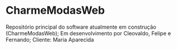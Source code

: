 # CharmeModasWeb
Repositório principal do software atualmente em construção (CharmeModasWeb); Em desenvolvimento por Cleovaldo, Felipe e Fernando; Cliente: Maria Aparecida
